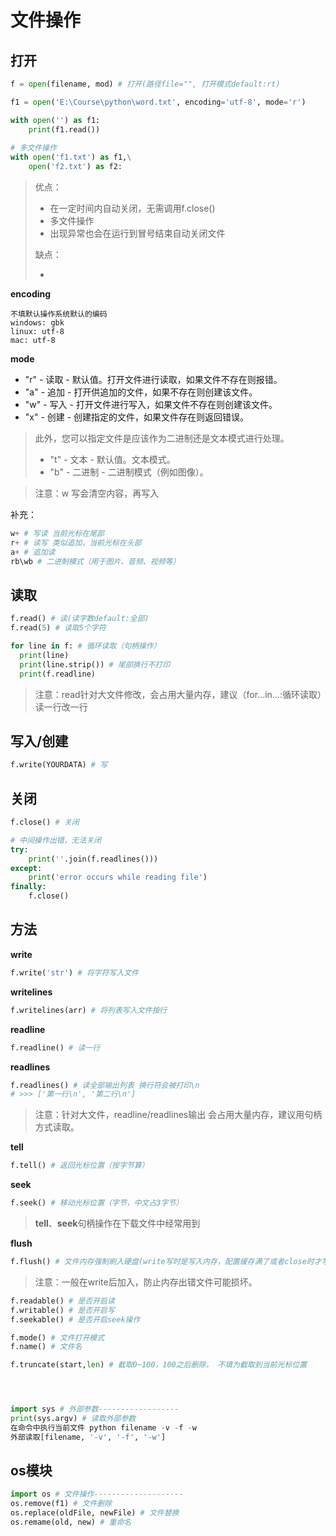 # 文件操作

## 打开

```python
f = open(filename, mod) # 打开(路径file="", 打开模式default:rt)

f1 = open('E:\Course\python\word.txt', encoding='utf-8', mode='r')
```

```python
with open('') as f1:
    print(f1.read())
    
# 多文件操作
with open('f1.txt') as f1,\
	open('f2.txt') as f2:
```

>   优点：
>
>   -   在一定时间内自动关闭，无需调用f.close()
>   -   多文件操作
>   -   出现异常也会在运行到冒号结束自动关闭文件
>
>   缺点：
>
>   -   

**encoding**

```
不填默认操作系统默认的编码
windows: gbk
linux: utf-8
mac: utf-8
```

**mode**

-   "r" - 读取 - 默认值。打开文件进行读取，如果文件不存在则报错。
-   "a" - 追加 - 打开供追加的文件，如果不存在则创建该文件。
-   "w" - 写入 - 打开文件进行写入，如果文件不存在则创建该文件。
-   "x" - 创建 - 创建指定的文件，如果文件存在则返回错误。

>   此外，您可以指定文件是应该作为二进制还是文本模式进行处理。
>
>   -   "t" - 文本 - 默认值。文本模式。
>   -   "b" - 二进制 - 二进制模式（例如图像）。

>   注意：w 写会清空内容，再写入

补充：

```python
w+ # 写读 当前光标在尾部
r+ # 读写 类似追加，当前光标在头部
a+ # 追加读
rb\wb # 二进制模式（用于图片、音频、视频等）
```

## 读取

```python
f.read() # 读(读字数default:全部)
f.read(5) # 读取5个字符

for line in f: # 循环读取（句柄操作）
  print(line)
  print(line.strip()) # 尾部换行不打印
  print(f.readline) 
```

>   注意：read针对大文件修改，会占用大量内存，建议（for...in...:循环读取）读一行改一行

## 写入/创建

```python
f.write(YOURDATA) # 写
```

## 关闭

```python
f.close() # 关闭

# 中间操作出错，无法关闭
try:
    print(''.join(f.readlines()))
except:
    print('error occurs while reading file')
finally:
    f.close()
```

## 方法

**write**

```python
f.write('str') # 将字符写入文件
```

**writelines**

```python
f.writelines(arr) # 将列表写入文件按行
```

**readline**

```python
f.readline() # 读一行
```

**readlines**

```python
f.readlines() # 读全部输出列表 换行符会被打印\n
# >>> ['第一行\n', '第二行\n']
```

>   注意：针对大文件，readline/readlines输出 会占用大量内存，建议用句柄方式读取。

**tell**

```python
f.tell() # 返回光标位置（按字节算）
```

**seek**

```python
f.seek() # 移动光标位置（字节，中文占3字节）
```

>   **tell**、**seek**句柄操作在下载文件中经常用到

**flush**

```python
f.flush() # 文件内存强制刷入硬盘(write写时是写入内存，配置缓存满了或者close时才写入硬盘)
```

>   注意：一般在write后加入，防止内存出错文件可能损坏。



```python
f.readable() # 是否开启读
f.writable() # 是否开启写
f.seekable() # 是否开启seek操作

f.mode() # 文件打开模式
f.name() # 文件名

f.truncate(start,len) # 截取0~100，100之后删除， 不填为截取到当前光标位置




import sys # 外部参数------------------
print(sys.argv) # 读取外部参数
在命令中执行当前文件 python filename -v -f -w
外部读取[filename, '-v', '-f', '-w']
```

## os模块

```python
import os # 文件操作--------------------
os.remove(f1) # 文件删除
os.replace(oldFile, newFile) # 文件替换
os.remame(old, new) # 重命名
```

